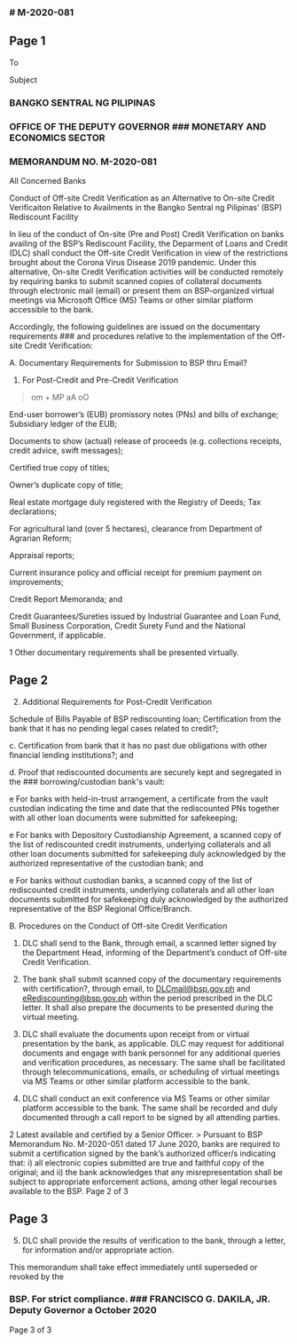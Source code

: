 ### # M-2020-081

## Page 1

To

Subject

### BANGKO SENTRAL NG PILIPINAS

### OFFICE OF THE DEPUTY GOVERNOR ### MONETARY AND ECONOMICS SECTOR

### MEMORANDUM NO. M-2020-081

All Concerned Banks

Conduct of Off-site Credit Verification as an Alternative to On-site Credit Verificaiton Relative to Availments in the Bangko Sentral ng Pilipinas’ (BSP) Rediscount Facility

In lieu of the conduct of On-site (Pre and Post) Credit Verification on banks availing of the BSP’s Rediscount Facility, the Deparment of Loans and Credit (DLC) shall conduct the Off-site Credit Verification in view of the restrictions brought about the Corona Virus Disease 2019 pandemic. Under this alternative, On-site Credit Verification activities will be conducted remotely by requiring banks to submit scanned copies of collateral documents through electronic mail (email) or present them on BSP-organized virtual meetings via Microsoft Office (MS) Teams or other similar platform accessible to the bank.

Accordingly, the following guidelines are issued on the documentary requirements ### and procedures relative to the implementation of the Off-site Credit Verification:

A. Documentary Requirements for Submission to BSP thru Email?

1. For Post-Credit and Pre-Credit Verification

> om + MP aA oO

End-user borrower’s (EUB) promissory notes (PNs) and bills of exchange; Subsidiary ledger of the EUB;

Documents to show (actual) release of proceeds (e.g. collections receipts, credit advice, swift messages);

Certified true copy of titles;

Owner’s duplicate copy of title;

Real estate mortgage duly registered with the Registry of Deeds; Tax declarations;

For agricultural land (over 5 hectares), clearance from Department of Agrarian Reform;

Appraisal reports;

Current insurance policy and official receipt for premium payment on improvements;

Credit Report Memoranda; and

Credit Guarantees/Sureties issued by Industrial Guarantee and Loan Fund, Small Business Corporation, Credit Surety Fund and the National Government, if applicable.

1 Other documentary requirements shall be presented virtually.

## Page 2

2. Additional Requirements for Post-Credit Verification

Schedule of Bills Payable of BSP rediscounting loan; Certification from the bank that it has no pending legal cases related to credit?;

c. Certification from bank that it has no past due obligations with other financial lending institutions?; and

d. Proof that rediscounted documents are securely kept and segregated in the ### borrowing/custodian bank's vault:

e For banks with held-in-trust arrangement, a certificate from the vault custodian indicating the time and date that the rediscounted PNs together with all other loan documents were submitted for safekeeping;

e For banks with Depository Custodianship Agreement, a scanned copy of the list of rediscounted credit instruments, underlying collaterals and all other loan documents submitted for safekeeping duly acknowledged by the authorized representative of the custodian bank; and

e For banks without custodian banks, a scanned copy of the list of rediscounted credit instruments, underlying collaterals and all other loan documents submitted for safekeeping duly acknowledged by the authorized representative of the BSP Regional Office/Branch.

B. Procedures on the Conduct of Off-site Credit Verification

1. DLC shall send to the Bank, through email, a scanned letter signed by the Department Head, informing of the Department’s conduct of Off-site Credit Verification.

2. The bank shall submit scanned copy of the documentary requirements with certification?, through email, to DLCmail@bsp.gov.ph and eRediscounting@bsp.gov.ph within the period prescribed in the DLC letter. It shall also prepare the documents to be presented during the virtual meeting.

3. DLC shall evaluate the documents upon receipt from or virtual presentation by the bank, as applicable. DLC may request for additional documents and engage with bank personnel for any additional queries and verification procedures, as necessary. The same shall be facilitated through telecommunications, emails, or scheduling of virtual meetings via MS Teams or other similar platform accessible to the bank.

4. DLC shall conduct an exit conference via MS Teams or other similar platform accessible to the bank. The same shall be recorded and duly documented through a call report to be signed by all attending parties.

2 Latest available and certified by a Senior Officer. > Pursuant to BSP Memorandum No. M-2020-051 dated 17 June 2020, banks are required to submit a certification signed by the bank’s authorized officer/s indicating that: i) all electronic copies submitted are true and faithful copy of the original; and ii) the bank acknowledges that any misrepresentation shall be subject to appropriate enforcement actions, among other legal recourses available to the BSP. Page 2 of 3

## Page 3

5. DLC shall provide the results of verification to the bank, through a letter, for information and/or appropriate action.

This memorandum shall take effect immediately until superseded or revoked by the

### BSP. For strict compliance. ### FRANCISCO G. DAKILA, JR. Deputy Governor a October 2020

Page 3 of 3 